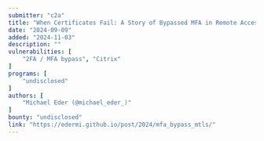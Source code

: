 ```yaml
---
submitter: "c2a"
title: "When Certificates Fail: A Story of Bypassed MFA in Remote Access"
date: "2024-09-09"
added: "2024-11-03"
description: ""
vulnerabilities: [
    "2FA / MFA bypass", "Citrix"
]
programs: [
    "undisclosed"
]
authors: [
    "Michael Eder (@michael_eder_)"
]
bounty: "undisclosed"
link: "https://edermi.github.io/post/2024/mfa_bypass_mtls/"
---
```




